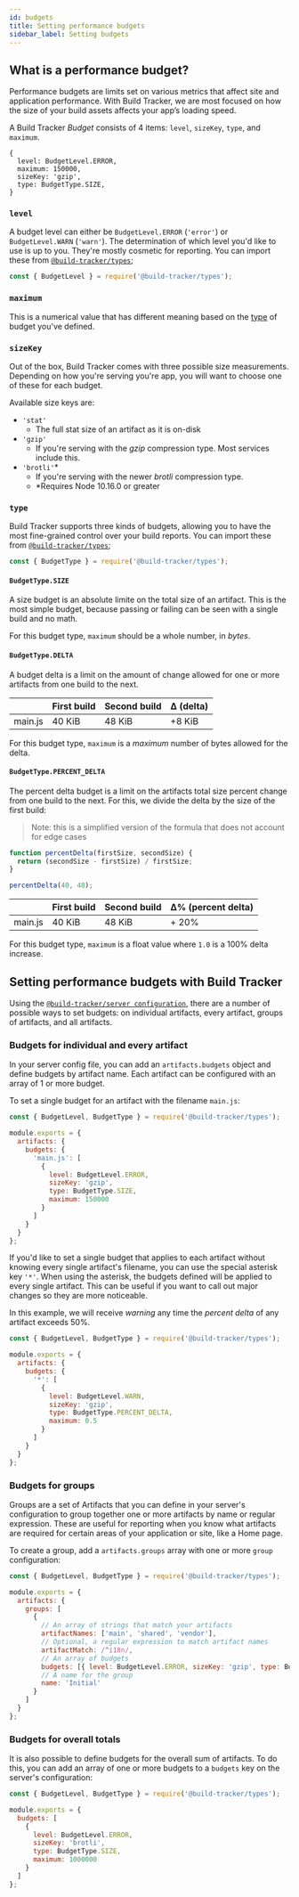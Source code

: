 ```yaml
---
id: budgets
title: Setting performance budgets
sidebar_label: Setting budgets
---
```


## What is a performance budget?

Performance budgets are limits set on various metrics that affect site and application performance. With Build Tracker, we are most focused on how the size of your build assets affects your app’s loading speed.

A Build Tracker _Budget_ consists of 4 items: `level`, `sizeKey`, `type`, and `maximum`.

```
{
  level: BudgetLevel.ERROR,
  maximum: 150000,
  sizeKey: 'gzip',
  type: BudgetType.SIZE,
}
```

### `level`

A budget level can either be `BudgetLevel.ERROR` (`'error'`) or `BudgetLevel.WARN` (`'warn'`). The determination of which level you'd like to use is up to you. They're mostly cosmetic for reporting. You can import these from [`@build-tracker/types`](/docs/packages/types);

```js
const { BudgetLevel } = require('@build-tracker/types');
```

### `maximum`

This is a numerical value that has different meaning based on the [type](#type) of budget you've defined.

### `sizeKey`

Out of the box, Build Tracker comes with three possible size measurements. Depending on how you're serving you're app, you will want to choose one of these for each budget.

Available size keys are:

- `'stat'`
  - The full stat size of an artifact as it is on-disk
- `'gzip'`
  - If you're serving with the _gzip_ compression type. Most services include this.
- `'brotli'`\*
  - If you're serving with the newer _brotli_ compression type.
  - \*Requires Node 10.16.0 or greater

### `type`

Build Tracker supports three kinds of budgets, allowing you to have the most fine-grained control over your build reports. You can import these from [`@build-tracker/types`](/docs/packages/types);

```js
const { BudgetType } = require('@build-tracker/types');
```

#### `BudgetType.SIZE`

A size budget is an absolute limite on the total size of an artifact. This is the most simple budget, because passing or failing can be seen with a single build and no math.

For this budget type, `maximum` should be a whole number, in _bytes_.

#### `BudgetType.DELTA`

A budget delta is a limit on the amount of change allowed for one or more artifacts from one build to the next.

|         | First build | Second build | Δ (delta) |
| ------- | ----------- | ------------ | --------- |
| main.js | 40 KiB      | 48 KiB       | +8 KiB    |

For this budget type, `maximum` is a _maximum_ number of bytes allowed for the delta.

#### `BudgetType.PERCENT_DELTA`

The percent delta budget is a limit on the artifacts total size percent change from one build to the next. For this, we divide the delta by the size of the first build:

> Note: this is a simplified version of the formula that does not account for edge cases

```js
function percentDelta(firstSize, secondSize) {
  return (secondSize - firstSize) / firstSize;
}

percentDelta(40, 48);
```

|         | First build | Second build | Δ% (percent delta) |
| ------- | ----------- | ------------ | ------------------ |
| main.js | 40 KiB      | 48 KiB       | + 20%              |

For this budget type, `maximum` is a float value where `1.0` is a 100% delta increase.

## Setting performance budgets with Build Tracker

Using the [`@build-tracker/server configuration`](/docs/packages/servver#basic-configuration), there are a number of possible ways to set budgets: on individual artifacts, every artifact, groups of artifacts, and all artifacts.

### Budgets for individual and every artifact

In your server config file, you can add an `artifacts.budgets` object and define budgets by artifact name. Each artifact can be configured with an array of 1 or more budget.

To set a single budget for an artifact with the filename `main.js`:

```js
const { BudgetLevel, BudgetType } = require('@build-tracker/types');

module.exports = {
  artifacts: {
    budgets: {
      'main.js': [
        {
          level: BudgetLevel.ERROR,
          sizeKey: 'gzip',
          type: BudgetType.SIZE,
          maximum: 150000
        }
      ]
    }
  }
};
```

If you'd like to set a single budget that applies to each artifact without knowing every single artifact's filename, you can use the special asterisk key `'*'`. When using the asterisk, the budgets defined will be applied to every single artifact. This can be useful if you want to call out major changes so they are more noticeable.

In this example, we will receive _warning_ any time the _percent delta_ of any artifact exceeds 50%.

```js
const { BudgetLevel, BudgetType } = require('@build-tracker/types');

module.exports = {
  artifacts: {
    budgets: {
      '*': [
        {
          level: BudgetLevel.WARN,
          sizeKey: 'gzip',
          type: BudgetType.PERCENT_DELTA,
          maximum: 0.5
        }
      ]
    }
  }
};
```

### Budgets for groups

Groups are a set of Artifacts that you can define in your server's configuration to group together one or more artifacts by name or regular expression. These are useful for reporting when you know what artifacts are required for certain areas of your application or site, like a Home page.

To create a group, add a `artifacts.groups` array with one or more `group` configuration:

```js
const { BudgetLevel, BudgetType } = require('@build-tracker/types');

module.exports = {
  artifacts: {
    groups: [
      {
        // An array of strings that match your artifacts
        artifactNames: ['main', 'shared', 'vendor'],
        // Optional, a regular expression to match artifact names
        artifactMatch: /^i18n/,
        // An array of budgets
        budgets: [{ level: BudgetLevel.ERROR, sizeKey: 'gzip', type: BudgetType.SIZE, maximum: 150000 }],
        // A name for the group
        name: 'Initial'
      }
    ]
  }
};
```

### Budgets for overall totals

It is also possible to define budgets for the overall sum of artifacts. To do this, you can add an array of one or more budgets to a `budgets` key on the server's configuration:

```js
const { BudgetLevel, BudgetType } = require('@build-tracker/types');

module.exports = {
  budgets: [
    {
      level: BudgetLevel.ERROR,
      sizeKey: 'brotli',
      type: BudgetType.SIZE,
      maximum: 1000000
    }
  ]
};
```
